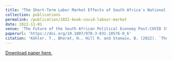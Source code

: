 ```yaml
---
title: "The Short-Term Labor Market Effects of South Africa`s National COVID-19 Lockdown"
collection: publications
permalink: /publication/2022-book-covid-labour-market
date: 2022-11-01
venue: 'The Future of the South African Political Economy Post-COVID 19'
paperurl: 'https://doi.org/10.1007/978-3-031-10576-0_6'
citation: 'Köhler, T., Bhorat, H., Hill R. and Stanwix, B. (2022). `The Short-Term Labor Market Effects of South Africa`s National COVID-19 Lockdown' In Qobo, M., Soko, M., Xenia Ngwenya, N. (eds) The Future of the South African Political Economy Post-COVID 19. Palgrave Macmillan, Cham.'
---
```

[Download paper here.](https://doi.org/10.1007/978-3-031-10576-0_6)




